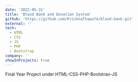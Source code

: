 ```yaml
---
date: '2022-05-31'
title: 'Blood Bank and Donation System'
github: 'https://github.com/KrishnaThapa74/blood-bank.git'
external: ''
tech:
  - HTML
  - CSS
  - JS
  - PHP
  - Bootstrap
company: ''
showInProjects: true
---
```


Final Year Project under HTML-CSS-PHP-Bootstrao-JS  
